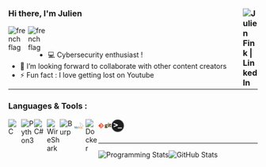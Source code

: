 ### Hi there, I'm Julien [<img align="right" alt="Julien Fink | LinkedIn" width="30px" src="https://cdn.jsdelivr.net/npm/simple-icons@v3/icons/linkedin.svg" />][linkedin]
<img align="left" alt="french flag" width="40px" src="https://upload.wikimedia.org/wikipedia/commons/thumb/c/c3/Flag_of_France.svg/1280px-Flag_of_France.svg.png" />
<img align="left" alt="french flag" width="40px" src="https://upload.wikimedia.org/wikipedia/commons/thumb/b/ba/Flag_of_Germany.svg/320px-Flag_of_Germany.svg.png" />

<br />
<br />

- 💻 Cybersecurity enthusiast !
- 👯 I’m looking forward to collaborate with other content creators
- ⚡ Fun fact : I love getting lost on Youtube

---
### Languages & Tools :

<img align="left" alt="C" width="26px" src="https://i.pinimg.com/originals/6e/46/e7/6e46e7dbe2bb73dacc055e5dbd85c3ad.png" />
<img align="left" alt="Python3" width="26px" src="https://upload.wikimedia.org/wikipedia/commons/thumb/c/c3/Python-logo-notext.svg/1200px-Python-logo-notext.svg.png" />
<img align="left" alt="C#" width="26px" src="https://cloud.githubusercontent.com/assets/24522089/21962098/41a510c8-db36-11e6-95ef-eb392a0a1919.png" />
<img align="left" alt="WireShark" width="26px" src="https://upload.wikimedia.org/wikipedia/commons/d/df/Wireshark_icon.svg" />
<img align="left" alt="Burp" width="26px" src="https://portswigger.net/content/images/logos/burpsuite-twittercard.png" />
<img align="left" alt="MySQL" width="26px" src="https://raw.githubusercontent.com/github/explore/80688e429a7d4ef2fca1e82350fe8e3517d3494d/topics/mysql/mysql.png" />  
<img align="left" alt="Docker" width="26px" src="https://www.docker.com/sites/default/files/d8/styles/role_icon/public/2019-07/Moby-logo.png?itok=sYH_JEaJ" />
<img align="left" alt="Git" width="26px" src="https://raw.githubusercontent.com/github/explore/80688e429a7d4ef2fca1e82350fe8e3517d3494d/topics/git/git.png" />
<img align="left" alt="Terminal" width="26px" src="https://raw.githubusercontent.com/github/explore/80688e429a7d4ef2fca1e82350fe8e3517d3494d/topics/terminal/terminal.png" />

<br />
<br />

---

<img align="left" alt="Programming Stats" src="https://github-readme-stats.vercel.app/api/top-langs/?username=JulienFink&layout=compact&hide=JavaScript,html,SHELL,Tcl,Batchfile"/>
<img align="left" alt="GitHub Stats" src="https://github-readme-stats.vercel.app/api/?username=JulienFink"/>

[linkedin]: https://linkedin.com/in/julienfink 
